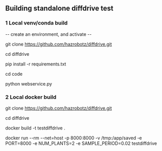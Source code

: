 
## Building standalone diffdrive test

### 1 Local venv/conda build
-- create an environment, and activate --

git clone https://github.com/hazrobotz/diffdrive.git

cd diffdrive

pip install -r requirements.txt

cd code

python webservice.py

### 2 Local docker build

git clone https://github.com/hazrobotz/diffdrive.git

cd diffdrive

docker build -t testdiffdrive .

docker run --rm --net=host -p 8000:8000 -v /tmp:/app/saved -e PORT=8000 -e NUM_PLANTS=2 -e SAMPLE_PERIOD=0.02 testdiffdrive

